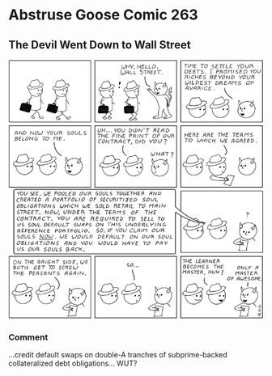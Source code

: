 # Abstruse Goose Comic 263
## The Devil Went Down to Wall Street

![image](comics/the_big_short.png)
### Comment
...credit default swaps on double-A tranches of subprime-backed collateralized debt obligations... WUT?

